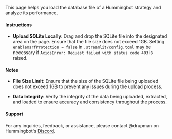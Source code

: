 This page helps you load the database file of a Hummingbot strategy and analyze its performance.

#### Instructions
- **Upload SQLite Locally**:
Drag and drop the SQLite file into the designated area on the page.
Ensure that the file size does not exceed 1GB. Setting ```enableXsrfProtection = false``` in ```.streamlit/config.toml``` may be necessary if ```AxiosError: Request failed with status code 403``` is raised.

#### Notes

- **File Size Limit**: Ensure that the size of the SQLite file being uploaded does not exceed 1GB to prevent any issues during the upload process.

- **Data Integrity**: Verify the integrity of the data being uploaded, extracted, and loaded to ensure accuracy and consistency throughout the process.

#### Support

For any inquiries, feedback, or assistance, please contact @drupman on Hummingbot's [Discord](https://discord.com/invite/hummingbot).